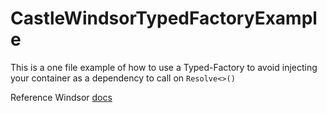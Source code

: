 # CastleWindsorTypedFactoryExample
This is a one file example of how to use a Typed-Factory to avoid injecting your container as a dependency to call on `Resolve<>()`

Reference Windsor [docs](https://github.com/castleproject/Windsor/blob/master/docs/typed-factory-facility-interface-based.md)
